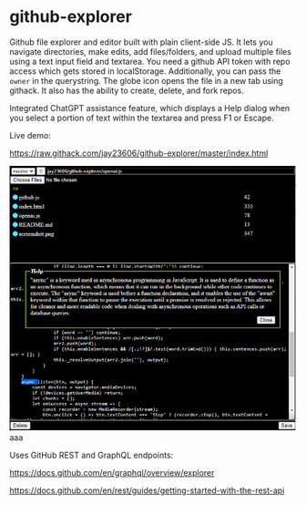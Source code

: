 # github-explorer

Github file explorer and editor built with plain client-side JS. It lets you navigate directories, make edits, add files/folders, and upload multiple files using a text input field and textarea. You need a github API token with repo access which gets stored in localStorage. Additionally, you can pass the `owner` in the querystring. The globe icon opens the file in a new tab using githack. It also has the ability to create, delete, and fork repos.

Integrated ChatGPT assistance feature, which displays a Help dialog when you select a portion of text within the textarea and press F1 or Escape.

Live demo:

https://raw.githack.com/jay23606/github-explorer/master/index.html

![screenshot](screenshot.png)aaa

Uses GitHub REST and GraphQL endpoints:

https://docs.github.com/en/graphql/overview/explorer

https://docs.github.com/en/rest/guides/getting-started-with-the-rest-api

